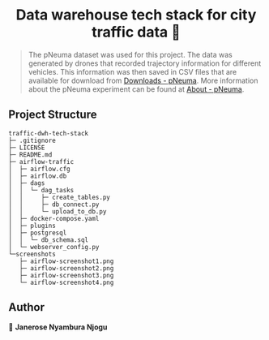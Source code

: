 <h1 align="center">Data warehouse tech stack for city traffic data 👋</h1>
<p>
</p>

> The pNeuma dataset was used for this project. The data was generated by drones that recorded trajectory information for different vehicles. This information was then saved in CSV files that are available for download from <a href=https://open-traffic.epfl.ch/index.php/downloads/#1599047632450-ebe509c8-1330>Downloads - pNeuma</a>. More information about the pNeuma experiment can be found at <a href=https://open-traffic.epfl.ch/index.php/downloads/#1599047632450-ebe509c8-1330>About - pNeuma</a>.

## Project Structure

```
traffic-dwh-tech-stack
├─ .gitignore
├─ LICENSE
├─ README.md
├─ airflow-traffic
│  ├─ airflow.cfg
│  ├─ airflow.db
│  ├─ dags
│  │  └─ dag_tasks
│  │     ├─ create_tables.py
│  │     ├─ db_connect.py
│  │     └─ upload_to_db.py
│  ├─ docker-compose.yaml
│  ├─ plugins
│  ├─ postgresql
│  │  └─ db_schema.sql
│  └─ webserver_config.py
└─screenshots
   ├─ airflow-screenshot1.png
   ├─ airflow-screenshot2.png
   ├─ airflow-screenshot3.png
   └─ airflow-screenshot4.png
```

## Author

👤 **Janerose Nyambura Njogu**